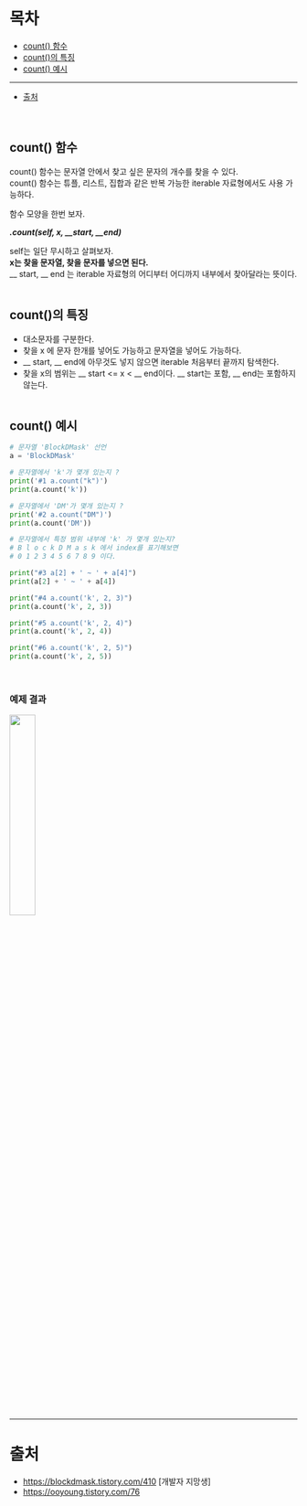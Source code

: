 # 목차
* [count() 함수](#count-함수)
* [count()의 특징](#count의-특징)
* [count() 예시](#count-예시)
---
* [출처](#출처)
<br><br><br>

## count() 함수
count() 함수는 문자열 안에서 찾고 싶은 문자의 개수를 찾을 수 있다.<br>
count() 함수는 튜플, 리스트, 집합과 같은 반복 가능한 iterable 자료형에서도 사용 가능하다.

함수 모양을 한번 보자.

***.count(self, x, __start, __end)***

self는 일단 무시하고 살펴보자.<br>
**x는 찾을 문자열, 찾을 문자를 넣으면 된다.**<br>
__ start, __ end 는 iterable 자료형의 어디부터 어디까지 내부에서 찾아달라는 뜻이다.
<br><br>

## count()의 특징
* 대소문자를 구분한다.
* 찾을 x 에 문자 한개를 넣어도 가능하고 문자열을 넣어도 가능하다.
* __ start, __ end에 아무것도 넣지 않으면 iterable 처음부터 끝까지 탐색한다.
* 찾을 x의 범위는 __ start <= x < __ end이다. __ start는 포함, __ end는 포함하지 않는다.
<br><br>

## count() 예시
```python
# 문자열 'BlockDMask' 선언 
a = 'BlockDMask' 

# 문자열에서 'k'가 몇개 있는지 ?
print('#1 a.count("k")') 
print(a.count('k')) 

# 문자열에서 'DM'가 몇개 있는지 ? 
print('#2 a.count("DM")') 
print(a.count('DM')) 

# 문자열에서 특정 범위 내부에 'k' 가 몇개 있는지? 
# B l o c k D M a s k 에서 index를 표기해보면 
# 0 1 2 3 4 5 6 7 8 9 이다. 

print("#3 a[2] + ' ~ ' + a[4]") 
print(a[2] + ' ~ ' + a[4]) 

print("#4 a.count('k', 2, 3)") 
print(a.count('k', 2, 3)) 

print("#5 a.count('k', 2, 4)") 
print(a.count('k', 2, 4)) 

print("#6 a.count('k', 2, 5)") 
print(a.count('k', 2, 5))
```
<br>

### 예제 결과
<img src="https://user-images.githubusercontent.com/55045377/121183302-e2c6cf00-c89e-11eb-8193-f3c8aaf8fce2.png" width=30% height=30%>

<br><br>

---
# 출처
* https://blockdmask.tistory.com/410 [개발자 지망생]
* https://ooyoung.tistory.com/76
